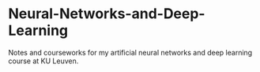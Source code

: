 # Neural-Networks-and-Deep-Learning
Notes and courseworks for my artificial neural networks and deep learning course at KU Leuven.
